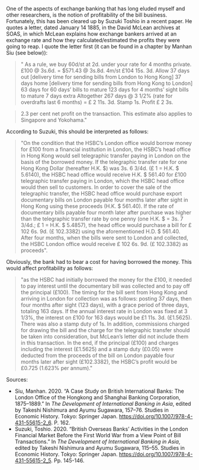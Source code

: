 One of the aspects of exchange banking that has long eluded myself and other researchers, is the notion of profitability of the bill business. Fortunately, this has
been cleared up by Suzuki Toshio in a recent paper. He quotes a letter, dated January 14 1885, in the David McLean archives at SOAS, in which McLean explains how exchange bankers arrived at an exchange rate and how they calculated/estimated the profits they were going to reap. I quote the letter first (it can be found in a chapter by Manhan Siu (see below)):

> " As a rule, we buy 60d/st at 2d. under your rate for 4 months private.
£100 @ 3s.6d. = $571.43 @ 3s.8d. 4m/st £104 15s. 3d.
Allow
37 days out [delivery time for sending bills from London to Hong Kong]
37 days home [delivery time for sending bills from Hong Kong to London]
63 days for 60 days’ bills to mature
123 days for 4 months’ sight bills to mature
7 days extra
Altogether 267 days @ 3 1/2% (rate for overdrafts last 6 months) = £ 2 11s. 3d.
Stamp 1s.
Profit £ 2 3s.

> 2.3 per cent net profit on the transaction.
This estimate also applies to Singapore and Yokohama."


According to Suzuki, this should be interpreted as follows:

> "On the condition that the HSBC’s London office would borrow money for £100 from a financial institution in London, the HSBC’s head office in Hong Kong would sell telegraphic transfer paying in London on the basis of the borrowed money. If the telegraphic transfer rate for one Hong Kong Dollar (hereafter H.K. \$) was 3s. 6 3/4d. (£ 1 = H.K. $ 5.6140), the HSBC head office would receive H.K. $ 561.40 for £100 telegraphic transfer paying in London, which the HSBC head office would then sell to customers. In order to cover the sale of the telegraphic transfer, the HSBC head office would purchase export documentary bills on London payable four months later after sight in Hong Kong using these proceeds (H.K. $ 561.40). If the rate of documentary bills payable four month later after purchase was higher than the telegraphic transfer rate by one penny (one H.K. $ = 3s. 7 3/4d.; £ 1 = H.K. $ 5.4857), the head office would purchase a bill for £ 102 6s. 9d. (£ 102.3382) using the aforementioned H.D. $ 561.40. After four months, when the bills were sent to London and collected, the HSBC London office would receive £ 102 6s. 9d. (£ 102.3382) as proceeds".

Obviously, the bank had to bear a cost for having borrowed the money. This would affect profitability as follows:

> "as the HSBC had initially borrowed the money for the £100, it needed to pay interest until the documentary bill was collected and to pay off the principal
(£100). The timing for the bill sent from Hong Kong and arriving in London for collection was as follows: posting 37 days, then four months after sight (123 days),
with a grace period of three days, totaling 163 days. If the annual interest rate in London was fixed at 3 1/3%, the interest on £100 for 163 days would be £1 11s.
3d. (£1.5625). There was also a stamp duty of 1s. In addition, commissions charged for drawing the bill and the charge for the telegraphic transfer should be taken into consideration, but McLean’s letter did not include them in this transaction. In the end, if the principal (£100) and charges including the interest (£1.5625) and a stamp duty (£0.05) were deducted from the proceeds of the bill on London payable four months later after sight (£102.3382), the HSBC’s profit would be £0.725 (1.623% per annum)."


Sources: 
* Siu, Manhan. 2020. “A Case Study on British International Banks: The London Office of the Hongkong and Shanghai Banking Corporation, 1875–1889.” In *The Development of International Banking in Asia*, edited by Takeshi Nishimura and Ayumu Sugawara, 157–76. Studies in Economic History. Tokyo: Springer Japan. https://doi.org/10.1007/978-4-431-55615-2_6. P. 162.
* Suzuki, Toshio. 2020. “British Overseas Banks’ Activities in the London Financial Market Before the First World War from a View Point of Bill Transactions.” In *The Development of International Banking in Asia*, edited by Takeshi Nishimura and Ayumu Sugawara, 115–55. Studies in Economic History. Tokyo: Springer Japan. https://doi.org/10.1007/978-4-431-55615-2_5. Pp. 145-146.

